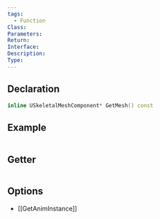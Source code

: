 ```yaml
---
tags:
  - Function
Class: 
Parameters: 
Return: 
Interface: 
Description: 
Type:
---
```


## Declaration

```cpp
inline USkeletalMeshComponent* GetMesh() const 
```

## Example

```cpp
```

## Getter

```cpp
```

## Options
- [[GetAnimInstance]]